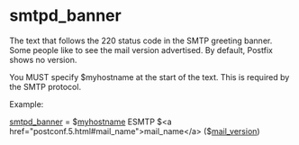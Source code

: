 # smtpd_banner 


The text that follows the 220 status code in the SMTP greeting
banner. Some people like to see the mail version advertised. By
default, Postfix shows no version.



You MUST specify $myhostname at the start of the text. This is
required by the SMTP protocol.



Example:



<a href="postconf.5.html#smtpd_banner">smtpd_banner</a> = $<a href="postconf.5.html#myhostname">myhostname</a> ESMTP $<a href="postconf.5.html#mail_name">mail_name</a> ($<a href="postconf.5.html#mail_version">mail_version</a>)



